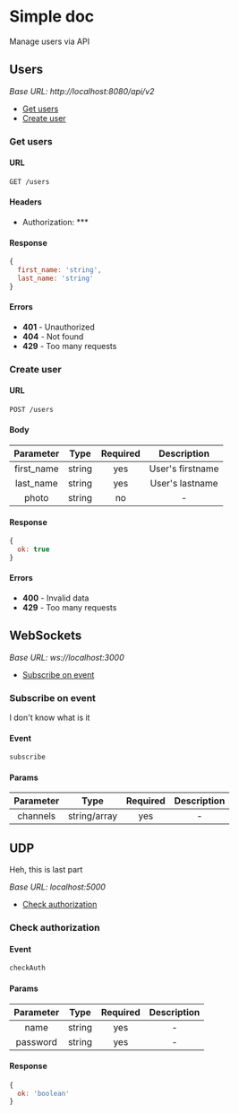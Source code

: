 # Simple doc

Manage users via API

## Users

*Base URL: http://localhost:8080/api/v2*

- [Get users](#get-users)
- [Create user](#create-user)

### Get users

#### URL

```sh
GET /users
```

#### Headers

- Authorization: ***

#### Response

```js
{
  first_name: 'string',
  last_name: 'string'
}
```

#### Errors

- **401** - Unauthorized
- **404** - Not found
- **429** - Too many requests

### Create user

#### URL

```sh
POST /users
```

#### Body

| Parameter | Type | Required | Description
|:---------:|:----:|:--------:|:----------:|
| first_name | string | yes | User's firstname |
| last_name | string | yes | User's lastname |
| photo | string | no | - |

#### Response

```js
{
  ok: true
}
```

#### Errors

- **400** - Invalid data
- **429** - Too many requests

## WebSockets

*Base URL: ws://localhost:3000*

- [Subscribe on event](#subscribe-on-event)

### Subscribe on event

I don't know what is it

#### Event

```sh
subscribe
```

#### Params

| Parameter | Type | Required | Description
|:---------:|:----:|:--------:|:----------:|
| channels | string/array | yes | - |

## UDP

Heh, this is last part

*Base URL: localhost:5000*

- [Check authorization](#check-authorization)

### Check authorization

#### Event

```sh
checkAuth
```

#### Params

| Parameter | Type | Required | Description
|:---------:|:----:|:--------:|:----------:|
| name | string | yes | - |
| password | string | yes | - |

#### Response

```js
{
  ok: 'boolean'
}
```
